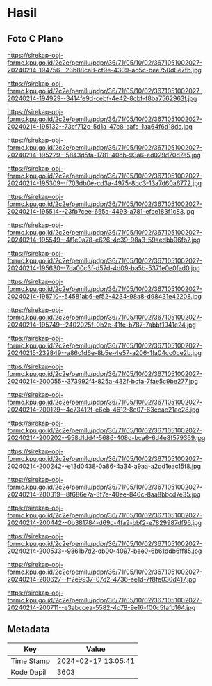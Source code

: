 # Hasil

## Foto C Plano

https://sirekap-obj-formc.kpu.go.id/2c2e/pemilu/pdpr/36/71/05/10/02/3671051002027-20240214-194756--23b88ca8-cf9e-4309-ad5c-bee750d8e7fb.jpg

https://sirekap-obj-formc.kpu.go.id/2c2e/pemilu/pdpr/36/71/05/10/02/3671051002027-20240214-194929--3414fe9d-cebf-4e42-8cbf-f8ba7562963f.jpg

https://sirekap-obj-formc.kpu.go.id/2c2e/pemilu/pdpr/36/71/05/10/02/3671051002027-20240214-195132--73cf712c-5d1a-47c8-aafe-1aa64f6d18dc.jpg

https://sirekap-obj-formc.kpu.go.id/2c2e/pemilu/pdpr/36/71/05/10/02/3671051002027-20240214-195229--5843d5fa-1781-40cb-93a6-ed029d70d7e5.jpg

https://sirekap-obj-formc.kpu.go.id/2c2e/pemilu/pdpr/36/71/05/10/02/3671051002027-20240214-195309--f703db0e-cd3a-4975-8bc3-13a7d60a6772.jpg

https://sirekap-obj-formc.kpu.go.id/2c2e/pemilu/pdpr/36/71/05/10/02/3671051002027-20240214-195514--23fb7cee-655a-4493-a781-efce183f1c83.jpg

https://sirekap-obj-formc.kpu.go.id/2c2e/pemilu/pdpr/36/71/05/10/02/3671051002027-20240214-195549--4f1e0a78-e626-4c39-98a3-59aedbb96fb7.jpg

https://sirekap-obj-formc.kpu.go.id/2c2e/pemilu/pdpr/36/71/05/10/02/3671051002027-20240214-195630--7da00c3f-d57d-4d09-ba5b-5371e0e0fad0.jpg

https://sirekap-obj-formc.kpu.go.id/2c2e/pemilu/pdpr/36/71/05/10/02/3671051002027-20240214-195710--54581ab6-ef52-4234-98a8-d98431e42208.jpg

https://sirekap-obj-formc.kpu.go.id/2c2e/pemilu/pdpr/36/71/05/10/02/3671051002027-20240214-195749--2402025f-0b2e-41fe-b787-7abbf1941e24.jpg

https://sirekap-obj-formc.kpu.go.id/2c2e/pemilu/pdpr/36/71/05/10/02/3671051002027-20240215-232849--a86c1d6e-8b5e-4e57-a206-1fa04cc0ce2b.jpg

https://sirekap-obj-formc.kpu.go.id/2c2e/pemilu/pdpr/36/71/05/10/02/3671051002027-20240214-200055--373992f4-825a-432f-bcfa-7fae5c9be277.jpg

https://sirekap-obj-formc.kpu.go.id/2c2e/pemilu/pdpr/36/71/05/10/02/3671051002027-20240214-200129--4c73412f-e6eb-4612-8e07-63ecae21ae28.jpg

https://sirekap-obj-formc.kpu.go.id/2c2e/pemilu/pdpr/36/71/05/10/02/3671051002027-20240214-200202--958d1dd4-5686-408d-bca6-6d4e8f579369.jpg

https://sirekap-obj-formc.kpu.go.id/2c2e/pemilu/pdpr/36/71/05/10/02/3671051002027-20240214-200242--e13d0438-0a86-4a34-a9aa-a2dd1eac15f8.jpg

https://sirekap-obj-formc.kpu.go.id/2c2e/pemilu/pdpr/36/71/05/10/02/3671051002027-20240214-200319--8f686e7a-3f7e-40ee-840c-8aa8bbcd7e35.jpg

https://sirekap-obj-formc.kpu.go.id/2c2e/pemilu/pdpr/36/71/05/10/02/3671051002027-20240214-200442--0b381784-d69c-4fa9-bbf2-e7829987df96.jpg

https://sirekap-obj-formc.kpu.go.id/2c2e/pemilu/pdpr/36/71/05/10/02/3671051002027-20240214-200533--9861b7d2-db00-4097-bee0-6b61ddb6ff85.jpg

https://sirekap-obj-formc.kpu.go.id/2c2e/pemilu/pdpr/36/71/05/10/02/3671051002027-20240214-200627--ff2e9937-07d2-4736-ae1d-7f8fe030d417.jpg

https://sirekap-obj-formc.kpu.go.id/2c2e/pemilu/pdpr/36/71/05/10/02/3671051002027-20240214-200711--e3abccea-5582-4c78-9e16-f00c5fafb164.jpg


## Metadata

| Key        | Value               |
| ---------- | ------------------- |
| Time Stamp | 2024-02-17 13:05:41 |
| Kode Dapil | 3603                |



